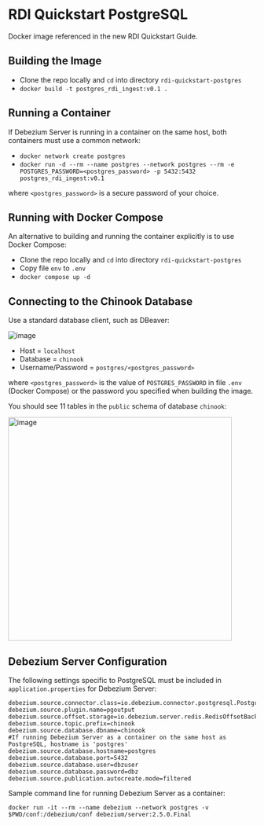 # RDI Quickstart PostgreSQL

Docker image referenced in the new RDI Quickstart Guide.

## Building the Image
- Clone the repo locally and `cd` into directory `rdi-quickstart-postgres`
- `docker build -t postgres_rdi_ingest:v0.1 .`

## Running a Container
If Debezium Server is running in a container on the same host, both containers must use a common network:
- `docker network create postgres`
- `docker run -d --rm --name postgres --network postgres --rm -e POSTGRES_PASSWORD=<postgres_password> -p 5432:5432 postgres_rdi_ingest:v0.1`

where `<postgres_password>` is a secure password of your choice.

## Running with Docker Compose
An alternative to building and running the container explicitly is to use  Docker Compose:
- Clone the repo locally and `cd` into directory `rdi-quickstart-postgres`
- Copy file `env` to `.env`
- `docker compose up -d`

## Connecting to the Chinook Database
Use a standard database client, such as DBeaver:

![image](https://github.com/Redislabs-Solution-Architects/rdi-quickstart-postgres/assets/116373419/e6f98546-a815-41bb-8f23-43fd6955e973)

- Host = `localhost`
- Database = `chinook`
- Username/Password = `postgres/<postgres_password>`

where `<postgres_password>` is the value of `POSTGRES_PASSWORD` in file `.env` (Docker Compose) or the password you specified when building the image.

You should see 11 tables in the `public` schema of database `chinook`:

<img width="455" alt="image" src="https://github.com/Redislabs-Solution-Architects/rdi-quickstart-postgres/assets/116373419/c4685f71-bb25-4e02-b9ee-09b3a6223b70">

## Debezium Server Configuration
The following settings specific to PostgreSQL must be included in `application.properties` for Debezium Server:
```
debezium.source.connector.class=io.debezium.connector.postgresql.PostgresConnector
debezium.source.plugin.name=pgoutput
debezium.source.offset.storage=io.debezium.server.redis.RedisOffsetBackingStore
debezium.source.topic.prefix=chinook
debezium.source.database.dbname=chinook
#If running Debezium Server as a container on the same host as PostgreSQL, hostname is 'postgres'
debezium.source.database.hostname=postgres
debezium.source.database.port=5432
debezium.source.database.user=dbzuser
debezium.source.database.password=dbz
debezium.source.publication.autocreate.mode=filtered
```
Sample command line for running Debezium Server as a container:

```docker run -it --rm --name debezium --network postgres -v $PWD/conf:/debezium/conf debezium/server:2.5.0.Final```
